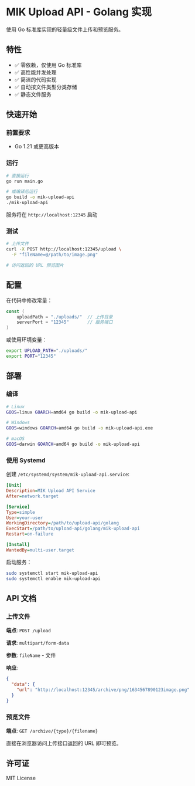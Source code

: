 # MIK Upload API - Golang 实现

使用 Go 标准库实现的轻量级文件上传和预览服务。

## 特性

- ✅ 零依赖，仅使用 Go 标准库
- ✅ 高性能并发处理
- ✅ 简洁的代码实现
- ✅ 自动按文件类型分类存储
- ✅ 静态文件服务

## 快速开始

### 前置要求

- Go 1.21 或更高版本

### 运行

```bash
# 直接运行
go run main.go

# 或编译后运行
go build -o mik-upload-api
./mik-upload-api
```

服务将在 `http://localhost:12345` 启动

### 测试

```bash
# 上传文件
curl -X POST http://localhost:12345/upload \
  -F "fileName=@/path/to/image.png"

# 访问返回的 URL 预览图片
```

## 配置

在代码中修改常量：

```go
const (
    uploadPath = "./uploads/"  // 上传目录
    serverPort = "12345"       // 服务端口
)
```

或使用环境变量：

```bash
export UPLOAD_PATH="./uploads/"
export PORT="12345"
```

## 部署

### 编译

```bash
# Linux
GOOS=linux GOARCH=amd64 go build -o mik-upload-api

# Windows
GOOS=windows GOARCH=amd64 go build -o mik-upload-api.exe

# macOS
GOOS=darwin GOARCH=amd64 go build -o mik-upload-api
```

### 使用 Systemd

创建 `/etc/systemd/system/mik-upload-api.service`:

```ini
[Unit]
Description=MIK Upload API Service
After=network.target

[Service]
Type=simple
User=your-user
WorkingDirectory=/path/to/upload-api/golang
ExecStart=/path/to/upload-api/golang/mik-upload-api
Restart=on-failure

[Install]
WantedBy=multi-user.target
```

启动服务：

```bash
sudo systemctl start mik-upload-api
sudo systemctl enable mik-upload-api
```

## API 文档

### 上传文件

**端点**: `POST /upload`

**请求**: `multipart/form-data`

**参数**: `fileName` - 文件

**响应**:

```json
{
  "data": {
    "url": "http://localhost:12345/archive/png/1634567890123image.png"
  }
}
```

### 预览文件

**端点**: `GET /archive/{type}/{filename}`

直接在浏览器访问上传接口返回的 URL 即可预览。

## 许可证

MIT License

